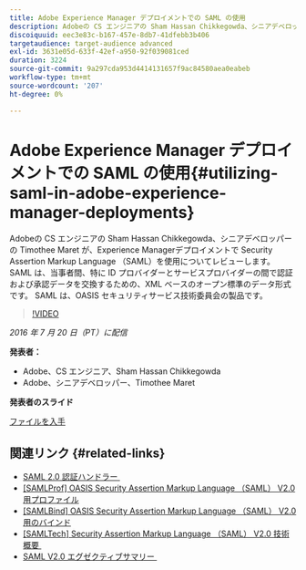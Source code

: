 ```yaml
---
title: Adobe Experience Manager デプロイメントでの SAML の使用
description: Adobeの CS エンジニアの Sham Hassan Chikkegowda、シニアデベロッパーの Timothee Maret が、Experience Managerデプロイメントで Security Assertion Markup Language （SAML）を使用についてレビューします。 SAML は、当事者間、特に ID プロバイダーとサービスプロバイダーの間で認証および承認データを交換するための、XML ベースのオープン標準のデータ形式です。  SAML は、OASIS セキュリティサービス技術委員会の製品です。
discoiquuid: eec3e83c-b167-457e-8db7-41dfebb3b406
targetaudience: target-audience advanced
exl-id: 3631e05d-633f-42ef-a950-92f039081ced
duration: 3224
source-git-commit: 9a297cda953d4414131657f9ac84580aea0eabeb
workflow-type: tm+mt
source-wordcount: '207'
ht-degree: 0%

---
```


# Adobe Experience Manager デプロイメントでの SAML の使用{#utilizing-saml-in-adobe-experience-manager-deployments}

Adobeの CS エンジニアの Sham Hassan Chikkegowda、シニアデベロッパーの Timothee Maret が、Experience Managerデプロイメントで Security Assertion Markup Language （SAML）を使用についてレビューします。 SAML は、当事者間、特に ID プロバイダーとサービスプロバイダーの間で認証および承認データを交換するための、XML ベースのオープン標準のデータ形式です。  SAML は、OASIS セキュリティサービス技術委員会の製品です。

>[!VIDEO](https://video.tv.adobe.com/v/19299/?quality=9)

*2016 年 7 月 20 日（PT）に配信*

**発表者：**

* Adobe、CS エンジニア、Sham Hassan Chikkegowda
* Adobe、シニアデベロッパー、Timothee Maret

**発表者のスライド**

[ファイルを入手](assets/aem-gems-072016-saml.pdf)

## 関連リンク {#related-links}

* [SAML 2.0 認証ハンドラー &#x200B;](https://docs.adobe.com/docs/en/aem/6-2/administer/security/saml-2-0-authenticationhandler.html)
* [[SAMLProf] OASIS Security Assertion Markup Language （SAML） V2.0 用プロファイル &#x200B;](https://docs.oasis-open.org/security/saml/v2.0/saml-profiles-2.0-os.pdf)
* [[SAMLBind] OASIS Security Assertion Markup Language （SAML） V2.0 用のバインド &#x200B;](https://docs.oasis-open.org/security/saml/v2.0/saml-bindings-2.0-os.pdf)
* [[SAMLTech] Security Assertion Markup Language （SAML） V2.0 技術概要 &#x200B;](https://www.oasis-open.org/committees/download.php/27819/sstc-saml-tech-overview-2.0-cd-02.pdf)
* [SAML V2.0 エグゼクティブサマリー &#x200B;](https://www.oasis-open.org/committees/download.php/13525/sstc-saml-exec-overview-2.0-cd-01-2col.pdf)
